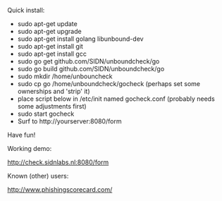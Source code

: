 Quick install:

- sudo apt-get update
- sudo apt-get upgrade
- sudo apt-get install golang libunbound-dev
- sudo apt-get install git
- sudo apt-get install gcc
- sudo go get github.com/SIDN/unboundcheck/go
- sudo go build github.com/SIDN/unboundcheck/go
- sudo mkdir /home/unbouncheck
- sudo cp go /home/unboundcheck/gocheck
  (perhaps set some ownerships and 'strip' it)
- place script below in /etc/init named gocheck.conf
  (probably needs some adjustments first)
- sudo start gocheck
- Surf to http://yourserver:8080/form

Have fun!

Working demo:

http://check.sidnlabs.nl:8080/form

Known (other) users:

http://www.phishingscorecard.com/

